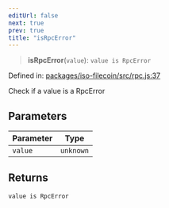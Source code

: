 ```yaml
---
editUrl: false
next: true
prev: true
title: "isRpcError"
---
```


> **isRpcError**(`value`): `value is RpcError`

Defined in: [packages/iso-filecoin/src/rpc.js:37](https://github.com/hugomrdias/filecoin/blob/main/packages/iso-filecoin/src/rpc.js#L37)

Check if a value is a RpcError

## Parameters

| Parameter | Type |
| ------ | ------ |
| `value` | `unknown` |

## Returns

`value is RpcError`
